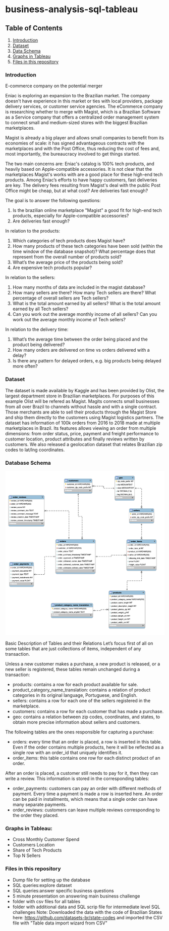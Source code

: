 # business-analysis-sql-tableau

## Table of Contents

1. [Introduction](#introduction)
2. [Dataset](#dataset)
3. [Data Schema](#Dataschema)
4. [Graphs in Tableau](#graphsintableau)
5. [Files in this repository](#filesinthisrepository)

### Introduction
E-commerce company on the potential merger 

Eniac is exploring an expansion to the Brazilian market. The company doesn't have experience in this market or ties with local providers, package delivery services, or customer service agencies. 
The eCommerce company is researching whether to merge with Magist, which is a Brazilian Software as a Service company that offers a centralized order management system to connect small and medium-sized stores with the biggest Brazilian marketplaces. 

Magist is already a big player and allows small companies to benefit from its economies of scale: it has signed advantageous contracts with the marketplaces and with the Post Office, thus reducing the cost of fees and, most importantly, the bureaucracy involved to get things started.

The two main concerns are:
Eniac's catalog is 100% tech products, and heavily based on Apple-compatible accessories. It is not clear that the marketplaces Magist's works with are a good place for these high-end tech products.
Among Eniac’s efforts to have happy customers, fast deliveries are key. The delivery fees resulting from Magist's deal with the public Post Office might be cheap, but at what cost? Are deliveries fast enough? 

The goal is to answer the following questions:
  1. Is the brazilian online marketplace "Magist" a good fit for high-end tech products, especially for Apple-compatible accessories?
  2. Are deliveries fast enough?

In relation to the products:

  1. Which categories of tech products does Magist have?
  2. How many products of these tech categories have been sold (within the time window of the database snapshot)? What percentage does that represent from the overall number of products sold?
  3. What’s the average price of the products being sold?
  4. Are expensive tech products popular?

In relation to the sellers:

  1. How many months of data are included in the magist database?
  2. How many sellers are there? How many Tech sellers are there? What percentage of overall sellers are Tech sellers?
  3. What is the total amount earned by all sellers? What is the total amount earned by all Tech sellers?
  4. Can you work out the average monthly income of all sellers? Can you work out the average monthly income of Tech sellers?

In relation to the delivery time:

  1. What’s the average time between the order being placed and the product being delivered?
  2. How many orders are delivered on time vs orders delivered with a delay?
  3. Is there any pattern for delayed orders, e.g. big products being delayed more often?

### Dataset
The dataset is made available by Kaggle and has been provided by Olist, the largest department store in Brazilian marketplaces. For purposes of this example Olist will be refered as Magist.
Magits connects small businesses from all over Brazil to channels without hassle and with a single contract. 
Those merchants are able to sell their products through the Magist Store and ship them directly to the customers using Magist logistics partners. 
The dataset has information of 100k orders from 2016 to 2018 made at multiple marketplaces in Brazil.
Its features allows viewing an order from multiple dimensions: from order status, price, payment and freight performance to customer location, product attributes and finally reviews written by customers. We also released a geolocation dataset that relates Brazilian zip codes to lat/lng coordinates.

### Database Schema
![Magist Database schema](https://github.com/lauraborel/business-analysis-sql-tableau/blob/main/EER_Magist.png)

Basic Description of Tables and their Relations
Let’s focus first of all on some tables that are just collections of items, independent of any transaction.

Unless a new customer makes a purchase, a new product is released, or a new seller is registered, these tables remain unchanged during a transaction:

* products: contains a row for each product available for sale.
* product_category_name_translation: contains a relation of product categories in its original language, Portuguese, and English.
* sellers: contains a row for each one of the sellers registered in the marketplace.
* customers:  contains a row for each customer that has made a purchase.
* geo: contains a relation between zip codes, coordinates, and states, to obtain more precise information about sellers and customers.

The following tables are the ones responsible for capturing a purchase:
* orders: every time that an order is placed, a row is inserted in this table. Even if the order contains multiple products, here it will be reflected as a single row with an order_id that uniquely identifies it.
* order_items: this table contains one row for each distinct product of an order.

After an order is placed, a customer still needs to pay for it, then they can write a review. This information is stored in the corresponding tables:

* order_payments: customers can pay an order with different methods of payment. Every time a payment is made a row is inserted here. An order can be paid in installments, which means that a single order can have many separate payments.
* order_reviews: customers can leave multiple reviews corresponding to the order they placed.

### Graphs in Tableau:
* Cross Monthly Customer Spend
* Customers Location
* Share of Tech Products
* Top N Sellers

### Files in this repository
* Dump file for setting up the database
* SQL queries:explore dataset
* SQL queries:answer specific business questions
* 5 minute presentation on answering main business challenge
* folder with csv files for all tables
* folder with additional data and SQL scrip file for intermediate level SQL challenges
Note: Downloaded the data with the code of Brazilian States here: https://github.com/datasets-br/state-codes and imported the CSV file with "Table data import wizard from CSV"
